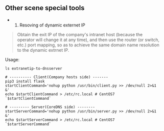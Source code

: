 ## Other scene special tools

- 1. Resoving of dynamic externet IP

> Obtain the exit IP of the company's intranet host (because the operator will change it at any time), and then use the router (or switch, etc.) port mapping, so as to achieve the same domain name resolution to the dynamic extrnet IP.

Usage:
```
ls extranetip-to-dnsserver

# ---------- Client(Company hosts side) -------
pip3 install flask
startClientCommand='nohup python /usr/bin/client.py >> /dev/null 2>&1 &'
echo $startClientCommand > /etc/rc.local # CentOS7
`$startClientCommand`

# --------- Server(CoreDNS side) --------
startServerCommand='nohup python /usr/bin/server.py >> /dev/null 2>&1 &'
echo $startServerCommand > /etc/rc.local # CentOS7
`$startServerCommand`
```
